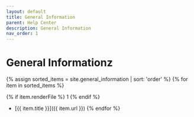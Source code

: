 ```yaml
---
layout: default
title: General Information
parent: Help Center
description: General Information
nav_order: 1
---
```


# General Informationz

{% assign sorted_items = site.general_information | sort: 'order' %}
{% for item in sorted_items %}

{% if item.renderFile %}
1
{% endif %}

- [{{ item.title }}]({{ item.url }})
  {% endfor %}

